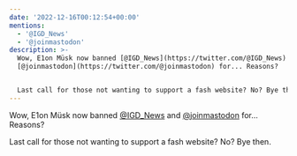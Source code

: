 ```yaml
---
date: '2022-12-16T00:12:54+00:00'
mentions:
  - '@IGD_News'
  - '@joinmastodon'
description: >-
  Wow, E1on Müsk now banned [@IGD_News](https://twitter.com/@IGD_News) and
  [@joinmastodon](https://twitter.com/@joinmastodon) for... Reasons?


  Last call for those not wanting to support a fash website? No? Bye then.
---
```

Wow, E1on Müsk now banned [@IGD_News](https://twitter.com/@IGD_News) and [@joinmastodon](https://twitter.com/@joinmastodon) for... Reasons?

Last call for those not wanting to support a fash website? No? Bye then.
